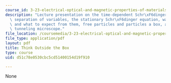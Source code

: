 ```yaml
---
course_id: 3-23-electrical-optical-and-magnetic-properties-of-materials-fall-2007
description: "Lecture presentation on the time-dependent Schr\xF6dinger equation,\
  \ separation of variables, the stationary Schr\xF6dinger equation, wave functions\
  \ and what to expect from them, free particles and particles a box, and the scanning\
  \ tunneling microscope."
file_location: /coursemedia/3-23-electrical-optical-and-magnetic-properties-of-materials-fall-2007/d51c78e0530cbc5cd51400154d19f910_lec2.pdf
file_type: application/pdf
layout: pdf
title: Think Outside the Box
type: course
uid: d51c78e0530cbc5cd51400154d19f910

---
```

None